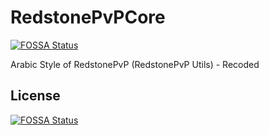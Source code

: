 # RedstonePvPCore
[![FOSSA Status](https://app.fossa.com/api/projects/git%2Bgithub.com%2FTheGaming999%2FRedstonePvPCore.svg?type=shield)](https://app.fossa.com/projects/git%2Bgithub.com%2FTheGaming999%2FRedstonePvPCore?ref=badge_shield)

Arabic Style of RedstonePvP (RedstonePvP Utils) - Recoded


## License
[![FOSSA Status](https://app.fossa.com/api/projects/git%2Bgithub.com%2FTheGaming999%2FRedstonePvPCore.svg?type=large)](https://app.fossa.com/projects/git%2Bgithub.com%2FTheGaming999%2FRedstonePvPCore?ref=badge_large)
